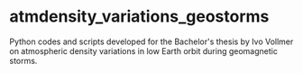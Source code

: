 # atmdensity_variations_geostorms
Python codes and scripts developed for the Bachelor's thesis by Ivo Vollmer on atmospheric density variations in low Earth orbit during geomagnetic storms.
